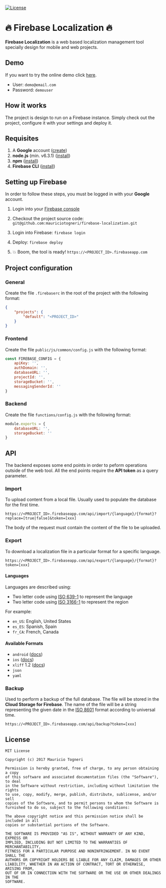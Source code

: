 [![License](https://img.shields.io/badge/license-MIT-green.svg)](https://github.com/mauriciotogneri/firebase-localization/blob/master/LICENSE.md)

# :fire: Firebase Localization :fire:

**Firebase Localization** is a web based localization management tool specially design for mobile and web projects.

## Demo
If you want to try the online demo click [here](https://app-localization-2f645.firebaseapp.com).

* User: `demo@email.com`
* Password: `demouser`

## How it works
The project is design to run on a Firebase instance. Simply check out the project, configure it with your settings and deploy it.

## Requisites

1. A **Google** account ([create](https://accounts.google.com/SignUp))
2. **node.js** (min. v6.3.1) ([install](https://nodejs.org/en/download))
3. **npm** ([install](https://www.npmjs.com/get-npm))
4. **Firebase CLI** ([install](https://firebase.google.com/docs/cli))

## Setting up Firebase
In order to follow these steps, you must be logged in with your **Google** account.

1. Login into your [Firebase console](https://console.firebase.google.com)
2. Checkout the project source code: `git@github.com:mauriciotogneri/firebase-localization.git`
2. Login into Firebase: `firebase login`

4. Deploy: `firebase deploy`
5. :boom: Boom, the tool is ready! `https://<PROJECT_ID>.firebaseapp.com`

## Project configuration

### General
Create the file `.firebaserc` in the root of the project with the following format:

```json
{
	"projects": {
		"default": "<PROJECT_ID>"
	}
}
```

### Frontend
Create the file `public/js/common/config.js` with the following format:

```javascript
const FIREBASE_CONFIG = {
	apiKey: '',
	authDomain: '',
	databaseURL: '',
	projectId: '',
	storageBucket: '',
	messagingSenderId: ''
}
```

### Backend
Create the file `functions/config.js` with the following format:

```javascript
module.exports = {
	databaseURL: '',
	storageBucket: ''
}
```

## API
The backend exposes some end points in order to peform operations outside of the web tool. All the end points require the **API token** as a query parameter.

### Import
To upload content from a local file. Usually used to populate the database for the first time.

`https://<PROJECT_ID>.firebaseapp.com/api/import/{language}/{format}?replace=[true|false]&token=[xxx]`

The body of the request must contain the content of the file to be uploaded.

### Export
To download a localization file in a particular format for a specific language.

`https://<PROJECT_ID>.firebaseapp.com/api/export/{language}/{format}?token=[xxx]`

#### Languages
Languages are described using:

* Two letter code using [ISO 639-1](https://en.wikipedia.org/wiki/ISO_639-1) to represent the language
* Two letter code using [ISO 3166-1](https://en.wikipedia.org/wiki/ISO_3166-1) to represent the region

For example:
* `en_US`: English, United States
* `es_ES`: Spanish, Spain
* `fr_CA`: French, Canada

#### Available Formats

* `android` ([docs](https://developer.android.com/guide/topics/resources/string-resource.html))
* `ios` ([docs](https://developer.apple.com/library/content/documentation/MacOSX/Conceptual/BPInternational/MaintaingYourOwnStringsFiles/MaintaingYourOwnStringsFiles.html))
* `xliff` 1.2 ([docs](https://en.wikipedia.org/wiki/XLIFF))
* `json`
* `yaml`

### Backup
Used to perform a backup of the full database. The file will be stored in the **Cloud Storage for Firebase**. The name of the file will be a string representing the given date in the [ISO 8601](https://en.wikipedia.org/wiki/ISO_8601) format according to universal time.

`https://<PROJECT_ID>.firebaseapp.com/api/backup?token=[xxx]`

## License

    MIT License

    Copyright (c) 2017 Mauricio Togneri

    Permission is hereby granted, free of charge, to any person obtaining a copy
    of this software and associated documentation files (the "Software"), to deal
    in the Software without restriction, including without limitation the rights
    to use, copy, modify, merge, publish, distribute, sublicense, and/or sell
    copies of the Software, and to permit persons to whom the Software is
    furnished to do so, subject to the following conditions:

    The above copyright notice and this permission notice shall be included in all
    copies or substantial portions of the Software.

    THE SOFTWARE IS PROVIDED "AS IS", WITHOUT WARRANTY OF ANY KIND, EXPRESS OR
    IMPLIED, INCLUDING BUT NOT LIMITED TO THE WARRANTIES OF MERCHANTABILITY,
    FITNESS FOR A PARTICULAR PURPOSE AND NONINFRINGEMENT. IN NO EVENT SHALL THE
    AUTHORS OR COPYRIGHT HOLDERS BE LIABLE FOR ANY CLAIM, DAMAGES OR OTHER
    LIABILITY, WHETHER IN AN ACTION OF CONTRACT, TORT OR OTHERWISE, ARISING FROM,
    OUT OF OR IN CONNECTION WITH THE SOFTWARE OR THE USE OR OTHER DEALINGS IN THE
    SOFTWARE.